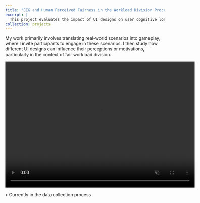```yaml
---
title: "EEG and Human Perceived Fairness in the Workload Division Process"
excerpt: |
  This project evaluates the impact of UI designs on user cognitive load and engagement during the workload division process with electroencephalogram (EEG).
collection: projects
---
```


<!-- The paragraph above the project -->
<p>My work primarily involves translating real-world scenarios into gameplay, where I invite participants to engage in these scenarios. I then study how different UI designs can influence their perceptions or motivations, particularly in the context of fair workload division.</p>

<!-- The video part below the paragraph -->
<video width="600" height="400" autoplay muted loop>
  <source src="/files/tetris-eeg_compressed.mp4" type="video/mp4">
  Your browser does not support the video tag.
</video>


• Currently in the data collection process


